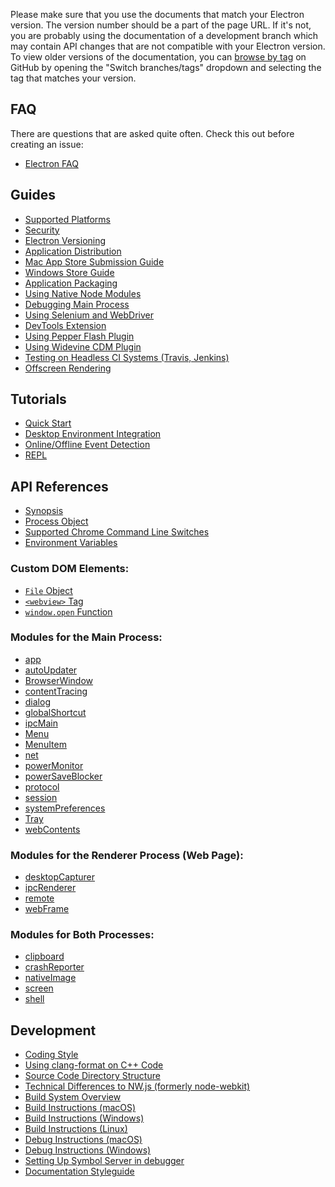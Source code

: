 Please make sure that you use the documents that match your Electron version.
The version number should be a part of the page URL. If it's not, you are
probably using the documentation of a development branch which may contain API
changes that are not compatible with your Electron version. To view older
versions of the documentation, you can
[browse by tag](https://github.com/electron/electron/tree/v1.4.0)
on GitHub by opening the "Switch branches/tags" dropdown and selecting the tag
that matches your version.

## FAQ

There are questions that are asked quite often. Check this out before creating
an issue:

* [Electron FAQ](faq.md)

## Guides

* [Supported Platforms](tutorial/supported-platforms.md)
* [Security](tutorial/security.md)
* [Electron Versioning](tutorial/electron-versioning.md)
* [Application Distribution](tutorial/application-distribution.md)
* [Mac App Store Submission Guide](tutorial/mac-app-store-submission-guide.md)
* [Windows Store Guide](tutorial/windows-store-guide.md)
* [Application Packaging](tutorial/application-packaging.md)
* [Using Native Node Modules](tutorial/using-native-node-modules.md)
* [Debugging Main Process](tutorial/debugging-main-process.md)
* [Using Selenium and WebDriver](tutorial/using-selenium-and-webdriver.md)
* [DevTools Extension](tutorial/devtools-extension.md)
* [Using Pepper Flash Plugin](tutorial/using-pepper-flash-plugin.md)
* [Using Widevine CDM Plugin](tutorial/using-widevine-cdm-plugin.md)
* [Testing on Headless CI Systems (Travis, Jenkins)](tutorial/testing-on-headless-ci.md)
* [Offscreen Rendering](tutorial/offscreen-rendering.md)

## Tutorials

* [Quick Start](tutorial/quick-start.md)
* [Desktop Environment Integration](tutorial/desktop-environment-integration.md)
* [Online/Offline Event Detection](tutorial/online-offline-events.md)
* [REPL](tutorial/repl.md)

## API References

* [Synopsis](api/synopsis.md)
* [Process Object](api/process.md)
* [Supported Chrome Command Line Switches](api/chrome-command-line-switches.md)
* [Environment Variables](api/environment-variables.md)

### Custom DOM Elements:

* [`File` Object](api/file-object.md)
* [`<webview>` Tag](api/webview-tag.md)
* [`window.open` Function](api/window-open.md)

### Modules for the Main Process:

* [app](api/app.md)
* [autoUpdater](api/auto-updater.md)
* [BrowserWindow](api/browser-window.md)
* [contentTracing](api/content-tracing.md)
* [dialog](api/dialog.md)
* [globalShortcut](api/global-shortcut.md)
* [ipcMain](api/ipc-main.md)
* [Menu](api/menu.md)
* [MenuItem](api/menu-item.md)
* [net](api/net.md)
* [powerMonitor](api/power-monitor.md)
* [powerSaveBlocker](api/power-save-blocker.md)
* [protocol](api/protocol.md)
* [session](api/session.md)
* [systemPreferences](api/system-preferences.md)
* [Tray](api/tray.md)
* [webContents](api/web-contents.md)

### Modules for the Renderer Process (Web Page):

* [desktopCapturer](api/desktop-capturer.md)
* [ipcRenderer](api/ipc-renderer.md)
* [remote](api/remote.md)
* [webFrame](api/web-frame.md)

### Modules for Both Processes:

* [clipboard](api/clipboard.md)
* [crashReporter](api/crash-reporter.md)
* [nativeImage](api/native-image.md)
* [screen](api/screen.md)
* [shell](api/shell.md)

## Development

* [Coding Style](development/coding-style.md)
* [Using clang-format on C++ Code](development/clang-format.md)
* [Source Code Directory Structure](development/source-code-directory-structure.md)
* [Technical Differences to NW.js (formerly node-webkit)](development/atom-shell-vs-node-webkit.md)
* [Build System Overview](development/build-system-overview.md)
* [Build Instructions (macOS)](development/build-instructions-osx.md)
* [Build Instructions (Windows)](development/build-instructions-windows.md)
* [Build Instructions (Linux)](development/build-instructions-linux.md)
* [Debug Instructions (macOS)](development/debugging-instructions-macos.md)
* [Debug Instructions (Windows)](development/debug-instructions-windows.md)
* [Setting Up Symbol Server in debugger](development/setting-up-symbol-server.md)
* [Documentation Styleguide](styleguide.md)
